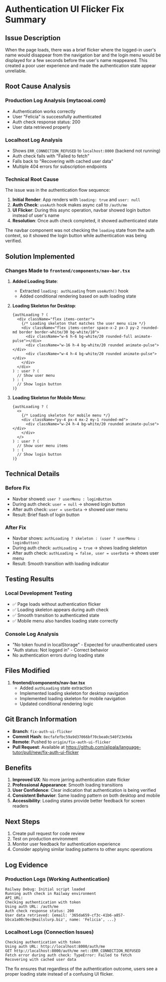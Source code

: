 # Authentication UI Flicker Fix Summary

## Issue Description
When the page loads, there was a brief flicker where the logged-in user's name would disappear from the navigation bar and the login menu would be displayed for a few seconds before the user's name reappeared. This created a poor user experience and made the authentication state appear unreliable.

## Root Cause Analysis

### Production Log Analysis (mytacoai.com)
- Authentication works correctly
- User "Felicia" is successfully authenticated
- Auth check response status: 200
- User data retrieved properly

### Localhost Log Analysis
- Shows `ERR_CONNECTION_REFUSED` to `localhost:8000` (backend not running)
- Auth check fails with "Failed to fetch"
- Falls back to "Recovering with cached user data"
- Multiple 404 errors for subscription endpoints

### Technical Root Cause
The issue was in the authentication flow sequence:

1. **Initial Render**: App renders with `loading: true` and `user: null`
2. **Auth Check**: `useAuth` hook makes async call to `/auth/me`
3. **UI Flicker**: During this async operation, navbar showed login button instead of user's name
4. **Resolution**: Once auth check completed, it showed authenticated state

The navbar component was not checking the `loading` state from the auth context, so it showed the login button while authentication was being verified.

## Solution Implemented

### Changes Made to `frontend/components/nav-bar.tsx`

1. **Added Loading State**: 
   - Extracted `loading: authLoading` from `useAuth()` hook
   - Added conditional rendering based on auth loading state

2. **Loading Skeleton for Desktop**:
   ```tsx
   {authLoading ? (
     <div className="flex items-center">
       {/* Loading skeleton that matches the user menu size */}
       <div className="flex items-center space-x-2 px-3 py-2 rounded-md border border-white/30 bg-white/10">
         <div className="w-6 h-6 bg-white/20 rounded-full animate-pulse"></div>
         <div className="w-16 h-4 bg-white/20 rounded animate-pulse"></div>
         <div className="w-4 h-4 bg-white/20 rounded animate-pulse"></div>
       </div>
     </div>
   ) : user ? (
     // Show user menu
   ) : (
     // Show login button
   )}
   ```

3. **Loading Skeleton for Mobile Menu**:
   ```tsx
   {authLoading ? (
     <>
       {/* Loading skeleton for mobile menu */}
       <div className="py-4 px-4 mx-2 my-1 rounded-md">
         <div className="w-24 h-4 bg-white/20 rounded animate-pulse"></div>
       </div>
     </>
   ) : user ? (
     // Show user menu items
   ) : (
     // Show login button
   )}
   ```

## Technical Details

### Before Fix
- Navbar showed: `user ? userMenu : loginButton`
- During auth check: `user = null` → showed login button
- After auth check: `user = userData` → showed user menu
- Result: Brief flash of login button

### After Fix
- Navbar shows: `authLoading ? skeleton : (user ? userMenu : loginButton)`
- During auth check: `authLoading = true` → shows loading skeleton
- After auth check: `authLoading = false, user = userData` → shows user menu
- Result: Smooth transition with loading indicator

## Testing Results

### Local Development Testing
- ✅ Page loads without authentication flicker
- ✅ Loading skeleton appears during auth check
- ✅ Smooth transition to authenticated state
- ✅ Mobile menu also handles loading state correctly

### Console Log Analysis
- "No token found in localStorage" - Expected for unauthenticated users
- "Auth status: Not logged in" - Correct behavior
- No authentication errors during loading state

## Files Modified

1. **frontend/components/nav-bar.tsx**
   - Added `authLoading` state extraction
   - Implemented loading skeleton for desktop navigation
   - Implemented loading skeleton for mobile navigation
   - Updated conditional rendering logic

## Git Branch Information

- **Branch**: `fix-auth-ui-flicker`
- **Commit Hash**: `8ecfafefbc59a9d37066bf70cbea0c540f23e9da`
- **Remote**: Pushed to `origin/fix-auth-ui-flicker`
- **Pull Request**: Available at https://github.com/alipala/language-tutor/pull/new/fix-auth-ui-flicker

## Benefits

1. **Improved UX**: No more jarring authentication state flicker
2. **Professional Appearance**: Smooth loading transitions
3. **User Confidence**: Clear indication that authentication is being verified
4. **Consistent Behavior**: Same loading pattern on both desktop and mobile
5. **Accessibility**: Loading states provide better feedback for screen readers

## Next Steps

1. Create pull request for code review
2. Test on production environment
3. Monitor user feedback for authentication experience
4. Consider applying similar loading patterns to other async operations

## Log Evidence

### Production Logs (Working Authentication)
```
Railway Debug: Initial script loaded
Running auth check in Railway environment
API_URL: 
Checking authentication with token
Using auth URL: /auth/me
Auth check response status: 200
User data retrieved: {email: '365da659-cf3c-41b6-a857-bbca1a08c9ec@mailslurp.biz', name: 'Felicia', ...}
```

### Localhost Logs (Connection Issues)
```
Checking authentication with token
Using auth URL: http://localhost:8000/auth/me
GET http://localhost:8000/auth/me net::ERR_CONNECTION_REFUSED
Fetch error during auth check: TypeError: Failed to fetch
Recovering with cached user data
```

The fix ensures that regardless of the authentication outcome, users see a proper loading state instead of a confusing UI flicker.
